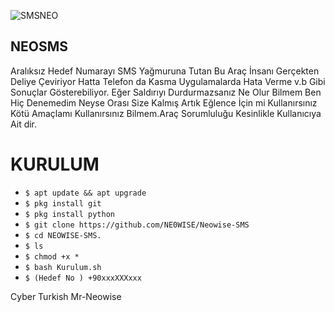 ![SMSNEO](https://user-images.githubusercontent.com/58039450/87252349-ef6a5980-c47a-11ea-9421-f354512a2d9c.png)


## NEOSMS
Aralıksız Hedef Numarayı SMS Yağmuruna Tutan Bu Araç İnsanı Gerçekten Deliye Çeviriyor Hatta Telefon da Kasma Uygulamalarda Hata Verme v.b Gibi Sonuçlar Gösterebiliyor. Eğer Saldırıyı Durdurmazsanız Ne Olur Bilmem Ben Hiç Denemedim Neyse Orası Size Kalmış Artık Eğlence İçin mi Kullanırsınız Kötü Amaçlamı Kullanırsınız Bilmem.Araç Sorumluluğu Kesinlikle Kullanıcıya Ait dir. 

# KURULUM
* `$ apt update && apt upgrade` 
* `$ pkg install git` 
* `$ pkg install python` 
* `$ git clone https://github.com/NE0WISE/Neowise-SMS`
* `$ cd NEOWISE-SMS.`
* `$ ls` 
* `$ chmod +x *` 
* `$ bash Kurulum.sh` 
* `$ (Hedef No ) +90xxxXXXxxx`


Cyber Turkish Mr-Neowise 
